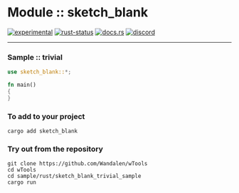 # Module :: sketch_blank
[![experimental](https://img.shields.io/badge/stability-experimental-orange.svg)](https://github.com/emersion/stability-badges#experimental) [![rust-status](https://github.com/Wandalen/wTools/actions/workflows/_____.yml/badge.svg)](https://github.com/Wandalen/wTools/actions/workflows/_____.yml) [![docs.rs](https://img.shields.io/docsrs/_____?color=e3e8f0&logo=docs.rs)](https://docs.rs/_____) [![discord](https://img.shields.io/discord/872391416519737405?color=e3e8f0&logo=discord&logoColor=e3e8f0)](https://discord.gg/JwTG6d2b)

___

### Sample :: trivial

``` rust sample test
use sketch_blank::*;

fn main()
{
}
```

### To add to your project

```
cargo add sketch_blank
```

### Try out from the repository

``` shell test
git clone https://github.com/Wandalen/wTools
cd wTools
cd sample/rust/sketch_blank_trivial_sample
cargo run
```
